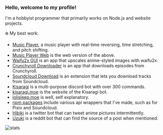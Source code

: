 ### Hello, welcome to my profile!

I'm a hobbyist programmer that primarily works on Node.js and website projects.

❄️ My best work:
- [Music Player](https://github.com/Tenpi/Music-Player), a music player with real-time reversing, time stretching, and pitch shifting.
- [Music Player Web](https://github.com/Tenpi/Music-Player-Web) is the web version of the above.
- [Waifu2x GUI](https://github.com/Tenpi/Waifu2x-GUI) is an app that upscales anime-styled images with waifu2x.
- [Crunchyroll Downloader](https://github.com/Tenpi/Crunchyroll-Downloader) is an app that downloads episodes from Crunchyroll.
- [Soundcloud Download](https://github.com/Tenpi/soundcloud-extension) is an extension that lets you download tracks from Soundcloud.
- [Kisaragi](https://github.com/Tenpi/Kisaragi) is a multi-purpose discord bot with over 300 commands.
- [kisaragi.moe](https://github.com/Tenpi/Kisaragi-Site) is the website of the Kisaragi bot.
- [lolisleep.moe](https://github.com/Tenpi/lolisleep.moe) is well, self explanatory.
- [npm packages](https://www.npmjs.com/~tenpi) include various api wrappers that I've made, such as for Pixiv and Soundcloud.
- [Hibiki](https://github.com/Tenpi/Hibiki) is a twitter bot that can tweet anime pictures intermittently. 
- [Uzuki](https://github.com/Tenpi/Uzuki) is a reddit bot that can find the source of a post when mentioned.

![stats](https://github-readme-stats.vercel.app/api?username=tenpi&theme=default&show_icons=true)

<!--
🌐 Find me online: \
[Youtube](https://www.youtube.com/channel/UC8qU4aFe81jzG1attsyQ5wQ) | [Twitter](https://twitter.com/imtenpi) | [Soundcloud](https://soundcloud.com/imtenpi) | [Discord](https://discord.gg/77yGmWM)


**Tenpi/Tenpi** is a ✨ _special_ ✨ repository because its `README.md` (this file) appears on your GitHub profile.

Here are some ideas to get you started:

- 🔭 I’m currently working on ...
- 🌱 I’m currently learning ...
- 👯 I’m looking to collaborate on ...
- 🤔 I’m looking for help with ...
- 💬 Ask me about ...
- 📫 How to reach me: ...
- 😄 Pronouns: ...
- ⚡ Fun fact: ...
-->
